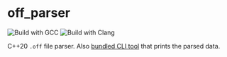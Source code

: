 # off_parser

![Build with GCC](https://github.com/stripe2933/off_parser/actions/workflows/gcc.yml/badge.svg)
![Build with Clang](https://github.com/stripe2933/off_parser/actions/workflows/clang.yml/badge.svg)


C++20 `.off` file parser. Also [bundled CLI tool](example) that prints the parsed data.